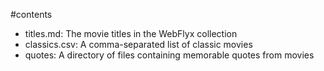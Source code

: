  #contents

- titles.md: The movie titles in the WebFlyx collection
- classics.csv: A comma-separated list of classic movies
- quotes: A directory of files containing memorable quotes from movies

